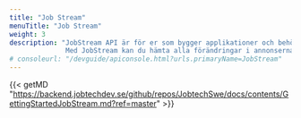 ```yaml
---
title: "Job Stream"
menuTitle: "Job Stream"
weight: 3
description: "JobStream API är för er som bygger applikationer och behöver förvara alla annonser lokalt.
              Med JobStream kan du hämta alla förändringar i annonserna en gång/minut. Nya, borttagna eller uppdaterade annonser"
# consoleurl: "/devguide/apiconsole.html?urls.primaryName=JobStream"
---
```


{{< getMD "https://backend.jobtechdev.se/github/repos/JobtechSwe/docs/contents/GettingStartedJobStream.md?ref=master" >}}